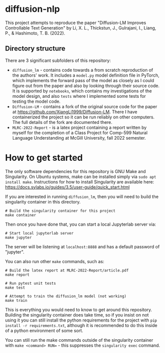 # diffusion-nlp

This project attempts to reproduce the paper "Diffusion-LM Improves Controllable Text Generation" by Li, X. L., Thickstun, J., Gulrajani, I., Liang, P., & Hashimoto, T. B. (2022).

## Directory structure

There are 3 significant subfolders of this repository:

- `diffusion_lm` - contains code towards a from scratch reproduction of the authors' work. It includes a `model.py` model definition file in PyTorch, which implements the forward pass of the model as closely as I could figure out from the paper and also by looking through their source code. It is supported by `notebooks`, which contains my investigations of the model design, and also `tests` where I implemented some tests for testing the model code.
- `Diffusion-LM` - contains a fork of the original source code for the paper at https://github.com/XiangLi1999/Diffusion-LM. There I have containerized the project so it can be run reliably on other computers. The full details of the fork are documented there.
- `MLRC-2022-Report` - is a latex project containing a report written by myself for the completion of a Class Project for Comp-599 Natural Language Understanding at McGill University, fall 2022 semester.

# How to get started

The only software dependencies for this repository is GNU Make and Singularity. On Ubuntu systems, make can be installed simply via `sudo apt install make`. Instructions for how to install Singularity are available here: https://docs.sylabs.io/guides/3.5/user-guide/quick_start.html

If you are interested in running `diffusion_lm`, then you will need to build the singularity container in this directory.

```
# Build the singularity container for this project
make container
```

Then once you have done that, you can start a local Jupyterlab server via:

```
# Start local jupyterlab server
make jupyter
```

The server will be listening at `localhost:8888` and has a default password of "jupyter".

You can also run other `make` commands, such as:

```
# Build the latex report at MLRC-2022-Report/article.pdf
make report

# Run pytest unit tests
make test

# Attempt to train the diffusion_lm model (not working)
make train
```

This is everything you would need to know to get around this repository. Building the singularity container does take time, so if you insist on not using it you can still install the python requirements for the project with `pip install -r requirements.txt`, although it is recommended to do this inside of a python environment of some sort.

You can still run the make commands outside of the singularity container with `make <command> RUN=` - this suppresses the `singularity exec` command.
